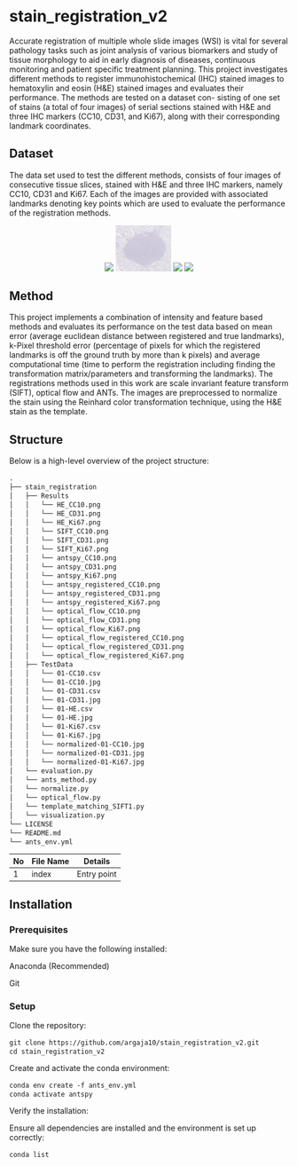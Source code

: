 # stain_registration_v2
Accurate registration of multiple whole slide images (WSI) is vital for several pathology tasks
such as joint analysis of various biomarkers and study of tissue morphology to aid in early diagnosis
of diseases, continuous monitoring and patient specific treatment planning. This project investigates
different methods to register immunohistochemical (IHC) stained images to hematoxylin and eosin
(H&E) stained images and evaluates their performance. The methods are tested on a dataset con-
sisting of one set of stains (a total of four images) of serial sections stained with H&E and three IHC
markers (CC10, CD31, and Ki67), along with their corresponding landmark coordinates.
## Dataset
The data set used to test the different methods, consists of four images of consecutive tissue slices, stained
with H&E and three IHC markers, namely CC10, CD31 and Ki67. Each of the images are provided with
associated landmarks denoting key points which are used to evaluate the performance of the registration
methods. 
<div align="center">
	<img width = "20%" src="stain_registration/TestData/01-HE.jpg">
  <img width = "20%" src="stain_registration/TestData/01-CC10.jpg">
  <img width = "20%" src="stain_registration/TestData/01-CD31.jpg">
  <img width = "20%" src="stain_registration/TestData/01-Ki67.jpg">
</div>

## Method
This project implements a combination of intensity and feature based methods and evaluates its performance on the test data based
on mean error (average euclidean distance between registered and true landmarks), k-Pixel threshold error (percentage of pixels for which the registered landmarks is off the
ground truth by more than k pixels) and average computational time (time to perform the registration including finding the transformation matrix/parameters
and transforming the landmarks).
The registrations methods used in this work are scale invariant feature transform (SIFT), optical flow and ANTs. The images are preprocessed to normalize the stain using the Reinhard color transformation technique, using the H&E stain as the template.

## Structure
Below is a high-level overview of the project structure:

```
.
├── stain_registration
│   ├── Results
│   │   └── HE_CC10.png
│   │   └── HE_CD31.png
│   │   └── HE_Ki67.png
│   │   └── SIFT_CC10.png
│   │   └── SIFT_CD31.png
│   │   └── SIFT_Ki67.png
│   │   └── antspy_CC10.png
│   │   └── antspy_CD31.png
│   │   └── antspy_Ki67.png
│   │   └── antspy_registered_CC10.png
│   │   └── antspy_registered_CD31.png
│   │   └── antspy_registered_Ki67.png
│   │   └── optical_flow_CC10.png
│   │   └── optical_flow_CD31.png
│   │   └── optical_flow_Ki67.png
│   │   └── optical_flow_registered_CC10.png
│   │   └── optical_flow_registered_CD31.png
│   │   └── optical_flow_registered_Ki67.png
│   ├── TestData
│   │   └── 01-CC10.csv
│   │   └── 01-CC10.jpg
│   │   └── 01-CD31.csv
│   │   └── 01-CD31.jpg
│   │   └── 01-HE.csv
│   │   └── 01-HE.jpg
│   │   └── 01-Ki67.csv
│   │   └── 01-Ki67.jpg
│   │   └── normalized-01-CC10.jpg
│   │   └── normalized-01-CD31.jpg
│   │   └── normalized-01-Ki67.jpg
│   └── evaluation.py
│   └── ants_method.py
│   └── normalize.py
│   └── optical_flow.py
│   └── template_matching_SIFT1.py
│   └── visualization.py
└── LICENSE
└── README.md
└── ants_env.yml
```

| No | File Name | Details 
|----|------------|-------|
| 1  | index | Entry point

## Installation
### Prerequisites

Make sure you have the following installed:

Anaconda (Recommended)

Git

### Setup

Clone the repository:
```
git clone https://github.com/argaja10/stain_registration_v2.git
cd stain_registration_v2
```

Create and activate the conda environment:
```
conda env create -f ants_env.yml
conda activate antspy
```

Verify the installation:

Ensure all dependencies are installed and the environment is set up correctly:
```
conda list
```
